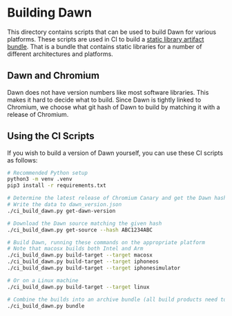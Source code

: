 # Building Dawn

This directory contains scripts that can be used to build Dawn for various platforms.
These scripts are used in CI to build a [static library artifact
bundle](https://github.com/swiftlang/swift-evolution/blob/main/proposals/0482-swiftpm-static-library-binary-target-non-apple-platforms.md).
That is a bundle that contains static libraries for a number of different architectures
and platforms.

## Dawn and Chromium

Dawn does not have version numbers like most software libraries. This makes it hard to
decide what to build. Since Dawn is tightly linked to Chromium, we choose what git hash
of Dawn to build by matching it with a release of Chromium.

## Using the CI Scripts

If you wish to build a version of Dawn yourself, you can use these CI scripts as follows:

```bash
# Recommended Python setup
python3 -m venv .venv
pip3 install -r requirements.txt

# Determine the latest release of Chromium Canary and get the Dawn hash
# Write the data to dawn_version.json
./ci_build_dawn.py get-dawn-version

# Download the Dawn source matching the given hash
./ci_build_dawn.py get-source --hash ABC1234ABC

# Build Dawn, running these commands on the appropriate platform
# Note that macosx builds both Intel and Arm
./ci_build_dawn.py build-target --target macosx
./ci_build_dawn.py build-target --target iphoneos
./ci_build_dawn.py build-target --target iphonesimulator

# Or on a Linux machine
./ci_build_dawn.py build-target --target linux

# Combine the builds into an archive bundle (all build products need to be in the same filesystem)
./ci_build_dawn.py bundle
```

